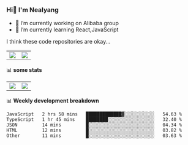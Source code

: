 ### Hi👋 I'm Nealyang

- 🔭 I’m currently working on Alibaba group
- 🌱 I’m currently learning React,JavaScript


I think these code repositories are okay...

<table>
  <tbody>
    <tr>
      <td>
        <a href="https://github.com/Nealyang/React-Express-Blog-Demo">
          <img align="center" src="https://github-readme-stats.vercel.app/api/pin/?username=Nealyang&repo=React-Express-Blog-Demo&theme=chartreuse-dark" />
        </a>
      </td>
       <td>
        <a href="https://github.com/Nealyang/PersonalBlog">
          <img align="center" src="https://github-readme-stats.vercel.app/api/pin/?username=Nealyang&repo=PersonalBlog&theme=chartreuse-dark" />
        </a>
      </td>
    </tr>
  </tbody>
</table>

📊 **some stats**


<table>
  <tbody>
    <tr>
      <td>
          <img align="center" src="https://github-readme-stats.vercel.app/api?username=Nealyang&theme=chartreuse-dark&show_icons=true" />
      </td>
       <td>
          <img align="center" src="https://github-readme-stats.vercel.app/api/top-langs/?username=Nealyang&theme=chartreuse-dark" />
      </td>
    </tr>
  </tbody>
</table>

📊 **Weekly development breakdown**

<!--START_SECTION:waka-->
```text
JavaScript   2 hrs 58 mins   █████████████▓░░░░░░░░░░░   54.63 % 
TypeScript   1 hr 45 mins    ████████░░░░░░░░░░░░░░░░░   32.40 % 
JSON         14 mins         █░░░░░░░░░░░░░░░░░░░░░░░░   04.34 % 
HTML         12 mins         █░░░░░░░░░░░░░░░░░░░░░░░░   03.82 % 
Other        11 mins         █░░░░░░░░░░░░░░░░░░░░░░░░   03.63 % 
```
<!--END_SECTION:waka-->
